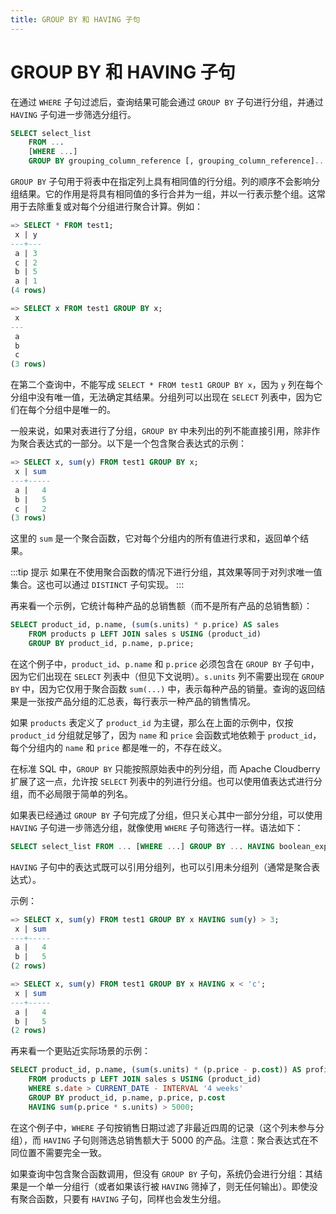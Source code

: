 ```yaml
---
title: GROUP BY 和 HAVING 子句
---
```


# GROUP BY 和 HAVING 子句

在通过 `WHERE` 子句过滤后，查询结果可能会通过 `GROUP BY` 子句进行分组，并通过 `HAVING` 子句进一步筛选分组行。

```sql
SELECT select_list
    FROM ...
    [WHERE ...]
    GROUP BY grouping_column_reference [, grouping_column_reference]...
```

`GROUP BY` 子句用于将表中在指定列上具有相同值的行分组。列的顺序不会影响分组结果。它的作用是将具有相同值的多行合并为一组，并以一行表示整个组。这常用于去除重复或对每个分组进行聚合计算。例如：

```sql
=> SELECT * FROM test1;
 x | y
---+---
 a | 3
 c | 2
 b | 5
 a | 1
(4 rows)

=> SELECT x FROM test1 GROUP BY x;
 x
---
 a
 b
 c
(3 rows)
```

在第二个查询中，不能写成 `SELECT * FROM test1 GROUP BY x`，因为 `y` 列在每个分组中没有唯一值，无法确定其结果。分组列可以出现在 `SELECT` 列表中，因为它们在每个分组中是唯一的。

一般来说，如果对表进行了分组，`GROUP BY` 中未列出的列不能直接引用，除非作为聚合表达式的一部分。以下是一个包含聚合表达式的示例：

```sql
=> SELECT x, sum(y) FROM test1 GROUP BY x;
 x | sum
---+-----
 a |   4
 b |   5
 c |   2
(3 rows)
```

这里的 `sum` 是一个聚合函数，它对每个分组内的所有值进行求和，返回单个结果。

:::tip 提示
如果在不使用聚合函数的情况下进行分组，其效果等同于对列求唯一值集合。这也可以通过 `DISTINCT` 子句实现。
:::

再来看一个示例，它统计每种产品的总销售额（而不是所有产品的总销售额）：

```sql
SELECT product_id, p.name, (sum(s.units) * p.price) AS sales
    FROM products p LEFT JOIN sales s USING (product_id)
    GROUP BY product_id, p.name, p.price;
```

在这个例子中，`product_id`、`p.name` 和 `p.price` 必须包含在 `GROUP BY` 子句中，因为它们出现在 `SELECT` 列表中（但见下文说明）。`s.units` 列不需要出现在 `GROUP BY` 中，因为它仅用于聚合函数 `sum(...)` 中，表示每种产品的销量。查询的返回结果是一张按产品分组的汇总表，每行表示一种产品的销售情况。

如果 `products` 表定义了 `product_id` 为主键，那么在上面的示例中，仅按 `product_id` 分组就足够了，因为 `name` 和 `price` 会函数式地依赖于 `product_id`，每个分组内的 `name` 和 `price` 都是唯一的，不存在歧义。

在标准 SQL 中，`GROUP BY` 只能按照原始表中的列分组，而 Apache Cloudberry 扩展了这一点，允许按 `SELECT` 列表中的列进行分组。也可以使用值表达式进行分组，而不必局限于简单的列名。

如果表已经通过 `GROUP BY` 子句完成了分组，但只关心其中一部分分组，可以使用 `HAVING` 子句进一步筛选分组，就像使用 `WHERE` 子句筛选行一样。语法如下：

```sql
SELECT select_list FROM ... [WHERE ...] GROUP BY ... HAVING boolean_expression
```

`HAVING` 子句中的表达式既可以引用分组列，也可以引用未分组列（通常是聚合表达式）。

示例：

```sql
=> SELECT x, sum(y) FROM test1 GROUP BY x HAVING sum(y) > 3;
 x | sum
---+-----
 a |   4
 b |   5
(2 rows)

=> SELECT x, sum(y) FROM test1 GROUP BY x HAVING x < 'c';
 x | sum
---+-----
 a |   4
 b |   5
(2 rows)
```

再来看一个更贴近实际场景的示例：

```sql
SELECT product_id, p.name, (sum(s.units) * (p.price - p.cost)) AS profit
    FROM products p LEFT JOIN sales s USING (product_id)
    WHERE s.date > CURRENT_DATE - INTERVAL '4 weeks'
    GROUP BY product_id, p.name, p.price, p.cost
    HAVING sum(p.price * s.units) > 5000;
```

在这个例子中，`WHERE` 子句按销售日期过滤了非最近四周的记录（这个列未参与分组），而 `HAVING` 子句则筛选总销售额大于 5000 的产品。注意：聚合表达式在不同位置不需要完全一致。

如果查询中包含聚合函数调用，但没有 `GROUP BY` 子句，系统仍会进行分组：其结果是一个单一分组行（或者如果该行被 `HAVING` 筛掉了，则无任何输出）。即使没有聚合函数，只要有 `HAVING` 子句，同样也会发生分组。
